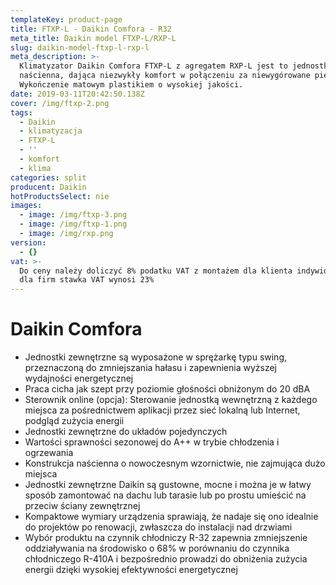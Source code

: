 ```yaml
---
templateKey: product-page
title: FTXP-L - Daikin Comfora - R32
meta_title: Daikin model FTXP-L/RXP-L
slug: daikin-model-ftxp-l-rxp-l
meta_description: >-
  Klimatyzator Daikin Comfora FTXP-L z agregatem RXP-L jest to jednostka
  naścienna, dająca niezwykły komfort w połączeniu za niewygórowane pieniądze.
  Wykończenie matowym plastikiem o wysokiej jakości. 
date: 2019-03-11T20:42:50.138Z
cover: /img/ftxp-2.png
tags:
  - Daikin
  - klimatyzacja
  - FTXP-L
  - ''
  - komfort
  - klima
categories: split
producent: Daikin
hotProductsSelect: nie
images:
  - image: /img/ftxp-3.png
  - image: /img/ftxp-1.png
  - image: /img/rxp.png
version:
  - {}
vat: >-
  Do ceny należy doliczyć 8% podatku VAT z montażem dla klienta indywidualnego,
  dla firm stawka VAT wynosi 23%
---
```

# Daikin Comfora

* Jednostki zewnętrzne są wyposażone w sprężarkę typu swing, przeznaczoną do zmniejszania hałasu i zapewnienia wyższej wydajności energetycznej
* Praca cicha jak szept przy poziomie głośności obniżonym do 20 dBA
* Sterownik online (opcja): Sterowanie jednostką wewnętrzną z każdego miejsca za pośrednictwem aplikacji przez sieć lokalną lub Internet, podgląd zużycia energii
* Jednostki zewnętrzne do układów pojedynczych
* Wartości sprawności sezonowej do A++ w trybie chłodzenia i ogrzewania
* Konstrukcja naścienna o nowoczesnym wzornictwie, nie zajmująca dużo miejsca
* Jednostki zewnętrzne Daikin są gustowne, mocne i można je w łatwy sposób zamontować na dachu lub tarasie lub po prostu umieścić na przeciw ściany zewnętrznej
* Kompaktowe wymiary urządzenia sprawiają, że nadaje się ono idealnie do projektów po renowacji, zwłaszcza do instalacji nad drzwiami
* Wybór produktu na czynnik chłodniczy R-32 zapewnia zmniejszenie oddziaływania na środowisko o 68% w porównaniu do czynnika chłodniczego R-410A i bezpośrednio prowadzi do obniżenia zużycia energii dzięki wysokiej efektywności energetycznej

